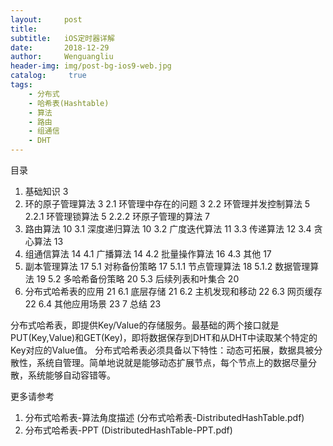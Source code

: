```yaml
---
layout:     post
title:      
subtitle:   iOS定时器详解
date:       2018-12-29
author:     Wenguangliu
header-img: img/post-bg-ios9-web.jpg
catalog: 	 true
tags:
    - 分布式
    - 哈希表(Hashtable)
    - 算法
    - 路由
    - 组通信
    - DHT 
---
```


目录
1. 基础知识 3
2. 环的原子管理算法 3
2.1 环管理中存在的问题 3
2.2 环管理并发控制算法 5
2.2.1 环管理锁算法 5
2.2.2 环原子管理的算法 7
3. 路由算法 10
3.1 深度递归算法 10
3.2 广度迭代算法 11
3.3 传递算法 12
3.4 贪心算法 13
4. 组通信算法 14
4.1 广播算法 14
4.2 批量操作算法 16
4.3 其他 17
5. 副本管理算法 17
5.1 对称备份策略 17
5.1.1 节点管理算法 18
5.1.2 数据管理算法 19
5.2 多哈希备份策略 20
5.3 后续列表和叶集合 20
6. 分布式哈希表的应用 21
6.1 底层存储 21
6.2 主机发现和移动 22
6.3 网页缓存 22
6.4 其他应用场景 23
7 总结 23


分布式哈希表，即提供Key/Value的存储服务。最基础的两个接口就是PUT(Key,Value)和GET(Key)，即将数据保存到DHT和从DHT中读取某个特定的Key对应的Value值。
分布式哈希表必须具备以下特性：动态可拓展，数据具被分散性，系统自管理。简单地说就是能够动态扩展节点，每个节点上的数据尽量分散，系统能够自动容错等。

更多请参考
1. 分布式哈希表-算法角度描述 (分布式哈希表-DistributedHashTable.pdf)
2. 分布式哈希表-PPT (DistributedHashTable-PPT.pdf)


